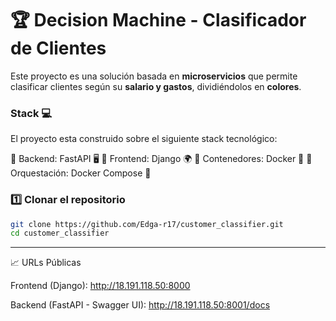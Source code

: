 # 🏆 Decision Machine - Clasificador de Clientes

Este proyecto es una solución basada en **microservicios** que permite clasificar clientes según su **salario y gastos**, dividiéndolos en **colores**.

### **Stack :computer:**

El proyecto esta construido sobre el siguiente stack tecnológico:

🔹 Backend: FastAPI 🖥
🔹 Frontend: Django 🌍
🔹 Contenedores: Docker 🐳
🔹 Orquestación: Docker Compose 🚀

### 1️⃣ Clonar el repositorio

```bash
git clone https://github.com/Edga-r17/customer_classifier.git
cd customer_classifier
```
---

📈 URLs Públicas

Frontend (Django): http://18.191.118.50:8000

Backend (FastAPI - Swagger UI): http://18.191.118.50:8001/docs